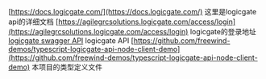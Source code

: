 [https://docs.logicgate.com/](https://docs.logicgate.com/) 这里是logicgate api的详细文档
[https://agilegrcsolutions.logicgate.com/access/login](https://agilegrcsolutions.logicgate.com/access/login) logicgate的登录地址
[logicgate swagger API](https://help.logicgate.com/en/collections/190052-api-sso-resources-integrating-logicgate-with-other-systems) logicgate API
[https://github.com/freewind-demos/typescript-logicgate-api-node-client-demo](https://github.com/freewind-demos/typescript-logicgate-api-node-client-demo) 本项目的类型定义文件
